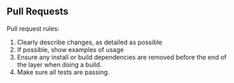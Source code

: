  ## Pull Requests
 
 Pull request rules:
 
 1. Clearly describe changes, as detailed as possible
 2. If possible, show examples of usage
 3. Ensure any install or build dependencies are removed before the end of the layer when doing a build.
 4. Make sure all tests are passing.
